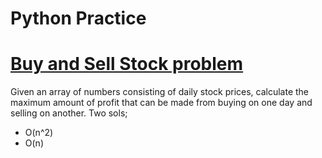 # Python Practice
# [Buy and Sell Stock problem](https://github.com/Wainaina3/pythonpyground/tree/main/BuySellStockProblem)
Given an array of numbers consisting of daily stock prices, calculate the maximum amount of profit that can be made from buying on one day and selling on another.
Two sols;
 - O(n^2)
 - O(n)
